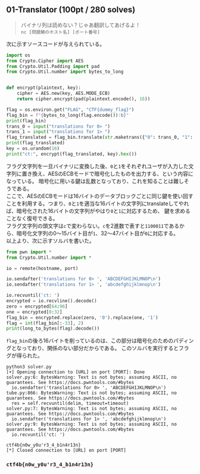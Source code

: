 ## 01-Translator (100pt / 280 solves)
> バイナリ列は読めない？じゃあ翻訳してあげるよ！  
> `nc [問題鯖のホスト名] [ポート番号]`

次に示すソースコードが与えられている。
```python
import os
from Crypto.Cipher import AES
from Crypto.Util.Padding import pad
from Crypto.Util.number import bytes_to_long


def encrypt(plaintext, key):
    cipher = AES.new(key, AES.MODE_ECB)
    return cipher.encrypt(pad(plaintext.encode(), 16))

flag = os.environ.get("FLAG", "CTF{dummy_flag}")
flag_bin = f"{bytes_to_long(flag.encode()):b}"
print(flag_bin)
trans_0 = input("translations for 0> ")
trans_1 = input("translations for 1> ")
flag_translated = flag_bin.translate(str.maketrans({"0": trans_0, "1": trans_1}))
print(flag_translated)
key = os.urandom(16)
print("ct:", encrypt(flag_translated, key).hex())
```
フラグ文字列を一旦バイナリに変換した後、`0`と`1`をそれぞれユーザが入力した文字列に置き換え、AESのECBモードで暗号化したものを出力する、という内容になっている。
暗号化に用いる鍵は乱数となっており、これを知ることは難しそうである。  
ここで、AESのECBモードは16バイトのデータブロックごとに同じ鍵を使い回すことを利用する。つまり、`0`と`1`を適当な16バイトの文字列にtranslateしてやれば、暗号化された16バイトの文字列がやはり`0`と`1`に対応するため、
鍵を求めることなく復号できる。  
フラグ文字列の頭文字は`c`で変わらない。`c`を2進数で表すと`1100011`であるから、暗号化文字列の0～15バイト目が`1`、32～47バイト目が`0`に対応する。  
以上より、次に示すソルバを書いた。
```python
from pwn import *
from Crypto.Util.number import *

io = remote(hostname, port)

io.sendafter('translations for 0> ', 'ABCDEFGHIJKLMNOP\n')
io.sendafter('translations for 1> ', 'abcdefghijklmnop\n')

io.recvuntil('ct: ')
encrypted = io.recvline().decode()
zero = encrypted[64:96]
one = encrypted[0:32]
flag_bin = encrypted.replace(zero, '0').replace(one, '1')
flag = int(flag_bin[:-33], 2)
print(long_to_bytes(flag).decode())
```
`flag_bin`の後ろ16バイトを削っているのは、この部分は暗号化のためのパディングとなっており、関係のない部分だからである。
このソルバを実行するとフラグが得られた。
```
python3 solver.py
[+] Opening connection to [URL] on port [PORT]: Done
solver.py:6: BytesWarning: Text is not bytes; assuming ASCII, no guarantees. See https://docs.pwntools.com/#bytes
  io.sendafter('translations for 0> ', 'ABCDEFGHIJKLMNOP\n')
tube.py:866: BytesWarning: Text is not bytes; assuming ASCII, no guarantees. See https://docs.pwntools.com/#bytes
  res = self.recvuntil(delim, timeout=timeout)
solver.py:7: BytesWarning: Text is not bytes; assuming ASCII, no guarantees. See https://docs.pwntools.com/#bytes
  io.sendafter('translations for 1> ', 'abcdefghijklmnop\n')
solver.py:9: BytesWarning: Text is not bytes; assuming ASCII, no guarantees. See https://docs.pwntools.com/#bytes
  io.recvuntil('ct: ')

ctf4b{n0w_y0u'r3_4_b1n4r13n}
[*] Closed connection to [URL] on port [PORT]
```

### `ctf4b{n0w_y0u'r3_4_b1n4r13n}`
